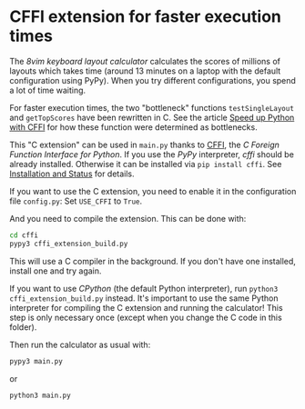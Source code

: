 # CFFI extension for faster execution times

The _8vim keyboard layout calculator_ calculates the scores of millions of layouts which takes time (around 13 minutes on a laptop with the default configuration using PyPy). When you try different configurations, you spend a lot of time waiting.

For faster execution times, the two "bottleneck" functions `testSingleLayout` and `getTopScores` have been rewritten in C. See the article [Speed up Python with CFFI](https://maximilian-schillinger.de/articles/speed-up-python-with-cffi.html) for how these function were determined as bottlenecks.

This "C extension" can be used in `main.py` thanks to [CFFI](https://cffi.readthedocs.io/en/latest/), the _C Foreign Function Interface for Python_. If you use the _PyPy_ interpreter, _cffi_ should be already installed. Otherwise it can be installed via `pip install cffi`. See [Installation and Status](https://cffi.readthedocs.io/en/latest/installation.html) for details.

If you want to use the C extension, you need to enable it in the configuration file `config.py`: Set `USE_CFFI` to `True`.

And you need to compile the extension. This can be done with:

```sh
cd cffi
pypy3 cffi_extension_build.py
```

This will use a C compiler in the background. If you don't have one installed, install one and try again.

If you want to use _CPython_ (the default Python interpreter), run `python3 cffi_extension_build.py` instead. It's important to use the same Python interpreter for compiling the C extension and running the calculator! This step is only necessary once (except when you change the C code in this folder).

Then run the calculator as usual with:

```sh
pypy3 main.py
```

or

```sh
python3 main.py
```
